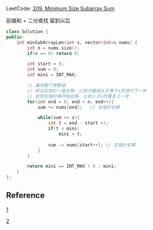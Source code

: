 LeetCode: [209. Minimum Size Subarray Sum](https://leetcode.com/problems/minimum-size-subarray-sum/)

前缀和 + 二分查找 留到以后

~~~C++
class Solution {
public:
    int minSubArrayLen(int s, vector<int>& nums) {
        int n = nums.size();
        if(n == 0) return 0;

        int start = 0; 
        int sum = 0;
        int mini = INT_MAX;

        // 遍历整个原数组
        // 所以右指针一直右移，止到子数组大于等于s时进行下一步
        // 这时左指针再开始右移，止到小于s时重复上一步
        for(int end = 0; end < n; end++){
            sum += nums[end];   // 右指针右移

            while(sum >= s){
                int t = end - start +1;
                if(t < mini)
                    mini = t;
                
                sum -= nums[start++]; // 左指针右移
            }
        }

        return mini == INT_MAX ? 0 : mini;
    }
};
~~~

## Reference

[1](https://www.cnblogs.com/grandyang/p/4501934.html)

[2](https://www.geeksforgeeks.org/smallest-subarray-with-sum-k-from-an-array/)